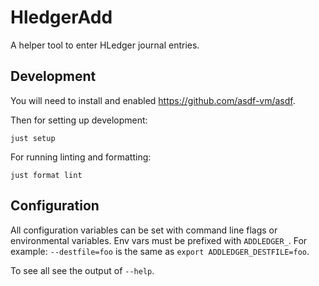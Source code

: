 # HledgerAdd

A helper tool to enter HLedger journal entries.

## Development

You will need to install and enabled https://github.com/asdf-vm/asdf.

Then for setting up development:

```
just setup
```

For running linting and formatting:

```
just format lint
```

## Configuration

All configuration variables can be set with command line flags or
environmental variables. Env vars must be prefixed with
`ADDLEDGER_`. For example: `--destfile=foo` is the same as `export
ADDLEDGER_DESTFILE=foo`.

To see all see the output of `--help`.
